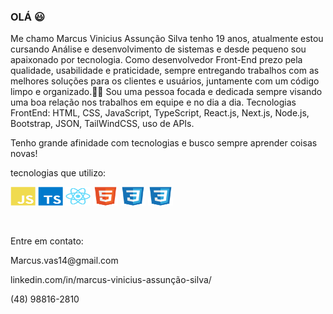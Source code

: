### OLÁ :smiley:


Me chamo Marcus Vinicius Assunção Silva tenho 19 anos, atualmente estou cursando Análise e desenvolvimento de sistemas e desde pequeno sou apaixonado por tecnologia. Como desenvolvedor Front-End prezo pela qualidade, usabilidade e praticidade, sempre entregando trabalhos com as melhores soluções para os clientes e usuários, juntamente com um código limpo e organizado.🚀🚀
Sou uma pessoa focada e dedicada sempre visando uma boa relação nos trabalhos em equipe e no dia a dia.
Tecnologias FrontEnd: HTML, CSS, JavaScript, TypeScript, React.js, Next.js, Node.js, Bootstrap, JSON, TailWindCSS, uso de APIs.

Tenho grande afinidade com tecnologias e busco sempre aprender coisas novas!

tecnologias que utilizo:
<div style="display: inline_block">
  <img align="center" alt="Rafa-Js" height="30" width="40" src="https://raw.githubusercontent.com/devicons/devicon/master/icons/javascript/javascript-plain.svg">
  <img align="center" alt="Rafa-Ts" height="30" width="40" src="https://raw.githubusercontent.com/devicons/devicon/master/icons/typescript/typescript-plain.svg">
  <img align="center" alt="Rafa-React" height="30" width="40" src="https://raw.githubusercontent.com/devicons/devicon/master/icons/react/react-original.svg">
  <img align="center" alt="Rafa-HTML" height="30" width="40" src="https://raw.githubusercontent.com/devicons/devicon/master/icons/html5/html5-original.svg">
  <img align="center" alt="Rafa-CSS" height="30" width="40" src="https://raw.githubusercontent.com/devicons/devicon/master/icons/css3/css3-original.svg">
  <img align="center" alt="Rafa-CSS" height="30" width="40" src="https://raw.githubusercontent.com/devicons/devicon/master/icons/css3/css3-original.svg">

<div/>
  <br/>
   <br/>
<p>Entre em contato:  <p/>
  <p>Marcus.vas14@gmail.com<p/>
  <p><a>linkedin.com/in/marcus-vinicius-assunção-silva/<a/> <p/>
  <p>(48) 98816-2810 <p/>

<!--
**MarcusVinicius14/MarcusVinicius14** is a ✨ _special_ ✨ repository because its `README.md` (this file) appears on your GitHub profile.

Here are some ideas to get you started:

- 🔭 I’m currently working on ...
- 🌱 I’m currently learning ...
- 👯 I’m looking to collaborate on ...
- 🤔 I’m looking for help with ...
- 💬 Ask me about ...
- 📫 How to reach me: ...
- 😄 Pronouns: ...
- ⚡ Fun fact: ...
-->
